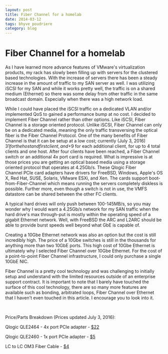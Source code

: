 ```yaml
---
layout: post
title: Fiber Channel for a homelab
date: 2014-03-12
tags: bhyve poudriere
category: blog
---
```


# Fiber Channel for a homelab

As I have learned more advance features of VMware's virtualization products, my rack has slowly been filling up with servers for the clustered based technologies. With the increase of servers there has been a steady increase in the amount of traffic to my SAN server as well. I was utilizing iSCSI for my SAN and while it works pretty well, the traffic is on a shared medium (Ethernet) so there was some delay from other traffic in the same broadcast domain. Especially when there was a high network load.

While I could have placed the iSCSI traffic on a dedicated VLAN and/or implemented QoS to gained a performance bump at no cost. I decided to implement Fiber Channel rather than other options. Like iSCSI, Fiber Channel is a storage oriented protocol. Unlike iSCSI, Fiber Channel can only be on a dedicated media, meaning the only traffic transversing the optical fiber is the Fiber Channel Protocol. One of the many benefits of Fiber Channel is that it can be setup at a low cost; currently (July 3, 2016) $31 for the host and first client, and +$9 for each additional client, for up to 4 total clients and one host. After four clients have been reached, a Fiber Channel switch or an additional 4x port card is required. What is impressive is at those prices you are getting an optical based media using a storage oriented protocol that operates at 4.25Gb/s. These Qlogic Fiber Channel PCIe card adapters have drivers for FreeBSD, Windows, Apple's OS X, Red Hat, SUSE, Solaris, VMware ESXi, and Xen. The cards support boot-from-Fiber-Channel which means running the servers completely diskless is possible. Further more, even though a switch is not in use, the VMFS datastore can be shared between the other FC clients.

A typical hard drives will only push between 100-145MB/s, so you may wonder why I would want a 4.25Gb/s network for my SAN traffic when the hard drive's max through-put is mostly within the operating speed of a gigabit Ethernet network. Well, with FreeBSD the ARC and L2ARC should be able to provide burst speeds well beyond what GbE is capable of.

Creating a 10Gbe Ethernet network was also an option but the cost is still incredibly high. The price of a 10Gbe switches is still in the thousands for anything more than two 10GbE ports. This high cost of 10Gbe Ethernet is ultimately why I selected Fiber Channel over 10Gbe Ethernet. For the cost of a point-to-point Fiber Channel infrastructure, I could only purchase a single 10GbE NIC.

Fiber Channel is a pretty cool technology and was challenging to initially setup and understand with the limited resources outside of an enterprise support contract. It is important to note that I barely have touched the surface of this cool technology, there are so many more features are available such as bonding, arbitrated loops, Fiber Channel over Ethernet that I haven't even touched in this article. I encourage you to look into it.

&nbsp;

Price/Parts Breakdown (Prices updated July 3, 2016):

Qlogic QLE2464 - 4x port PCIe adapter - <a href="http://www.ebay.com/sch/i.html?_sacat=0&amp;_from=R40&amp;_nkw=QLE2464&amp;_sop=15">$22</a>

Qlogic QLE2460 - 1x port PCIe adapter - <a href="http://www.ebay.com/sch/i.html?_odkw=QLE2464&amp;_sop=15&amp;_osacat=0&amp;_from=R40&amp;_nkw=QLE2460&amp;_sacat=0">$5</a>

LC to LC OM3 Fiber Cable - <a href="http://www.ebay.com/sch/i.html?_from=R40&amp;_sacat=0&amp;_nkw=fiber+om3+LC&amp;_sop=15">$4</a>
